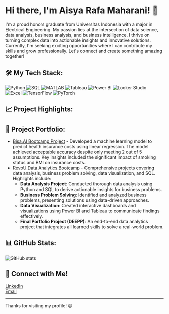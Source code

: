 # Hi there, I'm Aisya Rafa Maharani! 👋

I'm a proud honors graduate from Universitas Indonesia with a major in Electrical Engineering. My passion lies at the intersection of data science, data analysis, business analysis, and business intelligence. I thrive on turning complex data into actionable insights and innovative solutions. Currently, I'm seeking exciting opportunities where I can contribute my skills and grow professionally. Let's connect and create something amazing together!

## 🛠 My Tech Stack:
![Python](https://img.shields.io/badge/-Python-000?&logo=Python)
![SQL](https://img.shields.io/badge/-SQL-000?&logo=MySQL)
![MATLAB](https://img.shields.io/badge/-MATLAB-000?&logo=MathWorks)
![Tableau](https://img.shields.io/badge/-Tableau-000?&logo=Tableau)
![Power BI](https://img.shields.io/badge/-PowerBI-000?&logo=Power-BI)
![Looker Studio](https://img.shields.io/badge/-Looker_Studio-000?&logo=Google)
![Excel](https://img.shields.io/badge/-Excel-000?&logo=Microsoft-Excel)
![TensorFlow](https://img.shields.io/badge/-TensorFlow-000?&logo=TensorFlow)
![PyTorch](https://img.shields.io/badge/-PyTorch-000?&logo=PyTorch)

## 📈 Project Highlights:

## 📂 Project Portfolio:
- [Bisa.AI Bootcamp Project](https://github.com/aisyarafa/Bisa.AI) - Developed a machine learning model to predict health insurance costs using linear regression. The model achieved acceptable accuracy despite only meeting 2 out of 5 assumptions. Key insights included the significant impact of smoking status and BMI on insurance costs.
- [RevoU Data Analytics Bootcamp](https://github.com/aisyarafa/RevoU) - Comprehensive projects covering data analysis, business problem solving, data visualization, and SQL. Highlights include:
  - **Data Analysis Project**: Conducted thorough data analysis using Python and SQL to derive actionable insights for business problems.
  - **Business Problem Solving**: Identified and analyzed business problems, presenting solutions using data-driven approaches.
  - **Data Visualization**: Created interactive dashboards and visualizations using Power BI and Tableau to communicate findings effectively.
  - **Final Portfolio Project (DEEPP)**: An end-to-end data analytics project that integrates all learned skills to solve a real-world problem.

## 📊 GitHub Stats:
![GitHub stats](https://github-readme-stats.vercel.app/api?username=yourusername&show_icons=true&theme=radical)

## 🤝 Connect with Me!
[LinkedIn](https://www.linkedin.com/in/aisya-rafa-maharani-6a7123253/)  
[Email](mailto:aisya.rafa@gmail.com)

---

Thanks for visiting my profile! 😊
